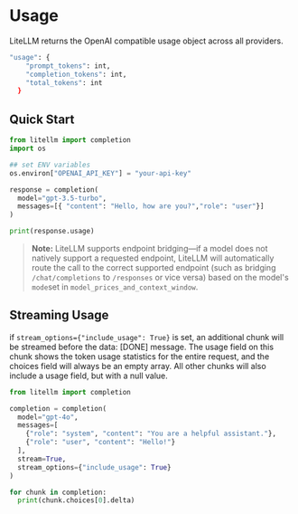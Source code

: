 # Usage 

LiteLLM returns the OpenAI compatible usage object across all providers.

```bash
"usage": {
    "prompt_tokens": int,
    "completion_tokens": int,
    "total_tokens": int
  }
```

## Quick Start 

```python
from litellm import completion
import os

## set ENV variables
os.environ["OPENAI_API_KEY"] = "your-api-key"

response = completion(
  model="gpt-3.5-turbo",
  messages=[{ "content": "Hello, how are you?","role": "user"}]
)

print(response.usage)
```
> **Note:** LiteLLM supports endpoint bridging—if a model does not natively support a requested endpoint, LiteLLM will automatically route the call to the correct supported endpoint (such as bridging `/chat/completions` to `/responses` or vice versa) based on the model's `mode`set in `model_prices_and_context_window`.

## Streaming Usage

if `stream_options={"include_usage": True}` is set, an additional chunk will be streamed before the data: [DONE] message. The usage field on this chunk shows the token usage statistics for the entire request, and the choices field will always be an empty array. All other chunks will also include a usage field, but with a null value.


```python
from litellm import completion 

completion = completion(
  model="gpt-4o",
  messages=[
    {"role": "system", "content": "You are a helpful assistant."},
    {"role": "user", "content": "Hello!"}
  ],
  stream=True,
  stream_options={"include_usage": True}
)

for chunk in completion:
  print(chunk.choices[0].delta)

```
